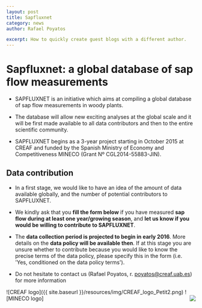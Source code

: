 ```yaml
---
layout: post
title: Sapfluxnet
category: news
author: Rafael Poyatos

excerpt: How to quickly create guest blogs with a different author. 
---
```


Sapfluxnet: a global database of sap flow measurements
===

* SAPFLUXNET is an initiative which aims at compiling a global database of sap flow measurements in woody plants. 

* The database will allow new exciting analyses at the global scale and it will be first made available to all data contributors and then to the entire scientific community.

* SAPFLUXNET begins as a 3-year project starting in October 2015 at CREAF and funded by the Spanish Ministry of Economy and Competitiveness MINECO (Grant Nº CGL2014-55883-JIN).

Data contribution
------------

* In a first stage, we would like to have an idea of the amount of data available globally, and the number of potential contributors to SAPFLUXNET.

* We kindly ask that you **fill the form below** if you have measured **sap flow during at least one year/growing season**, and **let us know if you would be willing to contribute to SAPFLUXNET**.

* The **data collection period is projected to begin in early 2016**. More details on the **data policy will be available then**. If at this stage you are unsure whether to contribute because you would like to know the precise terms of the data policy, please specify this in the form (i.e. 'Yes, conditioned on the data policy terms').
 
* Do not hesitate to contact us (Rafael Poyatos, r. poyatos@creaf.uab.es) for more information 

![CREAF logo]({{ site.baseurl }}/resources/img/CREAF_logo_Petit2.png)
![MINECO logo]<img style="float: right;" src="{{ site.baseurl }}/resources/img/MINECO_2.png">


